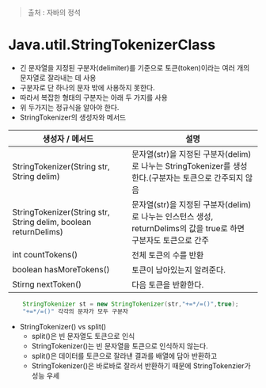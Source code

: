 > 출처 : 자바의 정석

# Java.util.StringTokenizerClass
* 긴 문자열을 지정된 구분자(delimiter)를 기준으로 토큰(token)이라는 여러 개의 문자열로 잘라내는 데 사용
* 구분자로 단 하나의 문자 밖에 사용하지 못한다.
* 따라서 복잡한 형태의 구분자는 아래 두 가지를 사용
* 위 두가지는 정규식을 알아야 한다.
* StringTokenizer의 생성자와 메서드

생성자 / 메서드 | 설명
------------ | -------------
StringTokenizer(String str, String delim) | 문자열(str)을 지정된 구분자(delim)로 나누는 StringTokenizer를 생성한다.(구분자는 토큰으로 간주되지 않음
StringTokenizer(String str, String delim, boolean returnDelims) | 문자열(str)을 지정된 구분자(delim)로 나누는 인스턴스 생성, returnDelims의 값을 true로 하면 구분자도 토큰으로 간주
int countTokens() | 전체 토큰의 수를 반환
boolean hasMoreTokens() | 토큰이 남아있는지 알려준다.
Stirng nextToken() | 다음 토큰을 반환한다.

```java
	StringTokenizer st = new StringTokenizer(str,"+=*/=()",true);
    "+=*/=()" 각각의 문자가 모두 구분자
```
* StringTokenizer() vs split()
   - split()은 빈 문자열도 토큰으로 인식
   - StringTokenizer()는 빈 문자열을 토큰으로 인식하지 않는다.
   - split()은 데이터를 토큰으로 잘라낸 결과를 배열에 담아 반환하고
   - StringTokenizer()은 바로바로 잘라서 반환하기 때문에 StringTokenzier가 성능 우세
